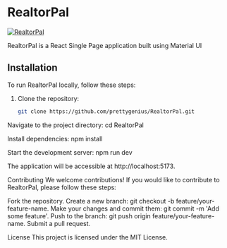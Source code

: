 # RealtorPal

[![RealtorPal](https://user-images.githubusercontent.com/64159001/233439291-c133c432-2b78-4829-ad55-56fcebb4aac2.png)](https://f94f7f-5173.csb.app/)

RealtorPal is a React Single Page application built using Material UI 

## Installation

To run RealtorPal locally, follow these steps:

1. Clone the repository:

   ```bash
   git clone https://github.com/prettygenius/RealtorPal.git


Navigate to the project directory:
cd RealtorPal

Install dependencies:
npm install

Start the development server:
npm run dev

The application will be accessible at http://localhost:5173.

Contributing
We welcome contributions! If you would like to contribute to RealtorPal, please follow these steps:

Fork the repository.
Create a new branch: git checkout -b feature/your-feature-name.
Make your changes and commit them: git commit -m 'Add some feature'.
Push to the branch: git push origin feature/your-feature-name.
Submit a pull request.


License
This project is licensed under the MIT License.






